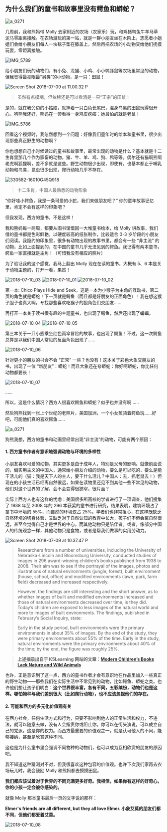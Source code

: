 ## 为什么我们的童书和故事里没有鳄鱼和蟒蛇？

![a_0271](https://i.imgur.com/YQB8EY9.jpg)

几周前，我和熊妈带 Molly 去家附近的农场（农家乐）玩，和鸡猪鸭兔牛羊马草泥马零距离接触。在农场游玩的第一站，就是一群小朋友坐在木阶上，志愿者小姐姐们会给小朋友们每人一块毯子垫在膝盖上，然后再把农场的小动物交给他们抚摸玩耍，零距离接触。

![IMG_5789](https://i.imgur.com/l075RZm.jpg)

给小朋友们玩的动物们，有小兔、龙猫、小鸡、小小鸭豚鼠等农场里常见的动物，但我觉得最亮眼最“另类”的小动物，是一只：田鼠！

![Screen Shot 2018-07-09 at 11.00.32 P](https://i.imgur.com/RtuBccU.jpg)

> 虽然有点模糊，但依稀还是可以看清是一只“正宗”的田鼠！

是的，就在我旁边的小姑娘，就捧着一只白色长尾巴，混身乌黑的田鼠玩得很开心。狗熊我还好，熊妈在一旁看得一身鸡皮疙瘩：她最怕的就是老鼠！

![IMG_5786](https://i.imgur.com/d8niqdL.jpg)


回看这个视频时，我忽然想到一个问题：好像我们童年时的绘本和童书里，很少出现那些真正野生的动物啊？

你也想想自己小时候读过的童书和故事里，最常出现的动物是什么？基本就是十二生肖里那几个作为家畜的动物，猪、牛、羊、鸡、狗、鸭等等。偶尔还有猫啊熊啊老虎啊狐狸啊，差不多就是这些。野生动物很少出现，即使有，也基本都止于哺乳动物和鸟类，昆虫很少出现，爬行动物几乎不存在。

![330582-16010G45Q918](https://i.imgur.com/J2O06sa.jpg)
> 十二生肖，中国人最熟悉的动物形象

“你好哇小鳄鱼，我是一条可爱的小蛇，我们来做朋友吧？” 你的童年故事记忆里，肯定不会有这样的印象吧？

但我发现，西方的童书，不是这样！

我和熊妈每一两周，都要从图书馆借回一大堆童书绘本，给 Molly 讲故事，我们借的童书都是色彩鲜艳，以硬度较高的纸张制作，比较适合 0-3 岁阶段的小朋友们阅读。我隐约的印象里，很多有动物出现的故事书里，都会有一些 “非主流” 的动物，比如上面提到的，在中国的童书几乎无法见到的鳄鱼。我记得有两本童书，鳄鱼一家直接就是主角！（可惜我没有相应的照片）

为了验证我的这个感觉，我马上翻出 Molly 现在在读的童书，大概有 5、6 本是关于动物主题的，打开一看，果然！

![2018-07-10_03](https://i.imgur.com/H028XBR.jpg)
![2018-07-10_01](https://i.imgur.com/7noEOwM.jpg)
![2018-07-10_02](https://i.imgur.com/HvKqLw3.jpg)

第一本: Chico Plays Hide and Seek，这是一本为小猴子为主角的互动书，第二页的角色就是蟒蛇！下一页就是鳄鱼（而且都是好朋友的正面角色）！我在想这猴子胆子也真大啊，专找那些喜欢吃猴子的狠角色们交朋友……

再打开一本关于读书很有趣的主题童书，也出现了鳄鱼，然后还出现了蝙蝠。

![2018-07-10_04](https://i.imgur.com/QBdAEKd.jpg)
![2018-07-10_05](https://i.imgur.com/hxkeAVX.jpg)

第三本关于一只小熊乘坐红色雨伞冒险的故事，也出现了鳄鱼！不过，这一次鳄鱼总算是以我们中国人常见的反面角色出现了……

![2018-07-10_06](https://i.imgur.com/kyhsZ0L.jpg)


针对更小的朋友的书会不会 “正常” 一些？也没有！这本关于彩色大象交朋友的书，出现了一位 “新朋友”：蟒蛇！而且大象还在夸蟒蛇：你好啊蟒蛇，你比任何动物都要长！

![2018-07-10_07](https://i.imgur.com/VplNdzl.jpg)

……

所以，这是什么情况？西方人很喜欢鳄鱼和蟒蛇？似乎也并没有啊……

然后狗熊找到一张上个世纪的老照片，美国加洲，一个小女孩骑着鳄鱼玩……好吧，可能他们真的喜欢鳄鱼……

![a_0271](https://i.imgur.com/YQB8EY9.jpg)

狗熊我想，西方的童书和动画里经常出现“非主流”的动物，可能有两个原因：

#### 1. 西方童书作者有意识地强调动物与环境的多样性

小朋友喜欢可爱的动物，其实更多是由于成年人，特别是父母的影响。就像前面说的，偏实用主义的中国人，通常给小朋友介绍的动物，要么是可以吃的，要么是能干活儿的（猫：我是天下人的主人，要干什么活儿？中国人：去，抓老鼠去！）但现在的小孩生活已经离自然很远，如果在读物里还见不到其他一些不常见的动物，他们对这个世界的了解，会不会变得很狭窄，很片面？

实际上西方人也有这样的忧虑：美国很多所高校的学者进行了一项调查，他们搜集了 1938 年至 2008 年的 296 本获奖的童书进行研究，结果表明，建筑环境占了童书中环境的 55%，而自然的环境仅占 25%。学者们也非常担心，在这样既缺乏自然环境的切身体验，又缺乏对于自然认知的教育中长大，孩子们不但会离自然很远，甚至会觉得自己才是世界的中心，而其他动物只是陪伴者。或者，像部分中国人的传统观念一样，其他动物只是食物，或者是帮我们做事的实用劳动力。

![Screen Shot 2018-07-09 at 10.37.47 P](https://i.imgur.com/aAzC1x5.jpg)

> Researchers from a number of universities, including the University of Nebraska-Lincoln and Bloomsburg University, conducted studies of images in 296 award-winning children’s books published from 1938 to 2008.  Their aim was to see if the portrayal of the images, photos and illustrations of natural environments (jungle, forest), built environment (house, school, office) and modified environments (lawn, park, farm field) decreased and increased respectively. 
>
> However, the findings are still interesting and the short answer, as to whether images of built and modified environments increased and those of natural environments decreased over time, is they did.  Today’s children are exposed to less images of the natural world and more to images of built environments.  The findings, published in February’s Social Inquiry, state:
>
> Early in the study period, built environments were the primary environments in about 35% of images. By the end of the study, they were primary environments about 55% of the time.
Early in the study, natural environments were the primary environments about 40% of the time; by the end, the figure was roughly 25%.

> **上述摘录出自于 K5Learning 网站的文章：[Modern Children’s Books Lack Nature and Wild Animals](https://www.k5learning.com/blog/modern-children%E2%80%99s-books-lack-nature-and-wild-animals)**

也许，正是意识到了这一点，西方的童书作者才会有意识地在作品里加入一些真正的野生动物——那些我们在实际生活中不常见到的动物，比如鳄鱼、蟒蛇之类。也许他们想让孩子们明白：**这个世界很丰富，各有不同，五彩缤纷，动物们也是这样。哪怕物种与我们差别很大（比如爬行动物），也不应该忽视他们的存在。**

#### 2. 可能和西方的多元化价值观有关

在西方社会，任何生活方式和行为，只要不影响到他人的正常生活和权力，不违法，就可以随意去做，没有人会指责你或阻止你。你可以在街头演说，可以成立自己的党派，这是你的权力。而西方最重要的价值观之一，就是认可他人的不同，能够接纳，甚至是欣赏这种不同。

这也是为什么童书里会强调不同物种的动物们，也可以成为互相欣赏的朋友的原因吧。

我不知道这种猜测对不对，但我很喜欢这种包容的价值观。也许下次我们家再去农场玩儿时，我会鼓励 Molly 和熊妈都去摸摸田鼠。

**我们都应该试着对于世界的不同充满更多好奇。我相信，如果你有这样的好奇心，你的小孩一定会被你感染的。**

就像 Molly 那本童书最后一页的文字说的那样：

**Elmer's friends are all different, but they all love Elmer. 小象艾莫的朋友们都不同，但他们都爱着艾莫。**

![2018-07-10_08](https://i.imgur.com/xUgqobx.jpg)

